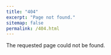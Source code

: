 ```yaml
---
title: "404"
excerpt: "Page not found."
sitemap: false
permalink: /404.html
---
```


The requested page could not be found.